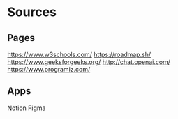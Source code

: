 # Sources

## Pages

https://www.w3schools.com/
https://roadmap.sh/
https://www.geeksforgeeks.org/
http://chat.openai.com/
https://www.programiz.com/

## Apps

Notion
Figma
